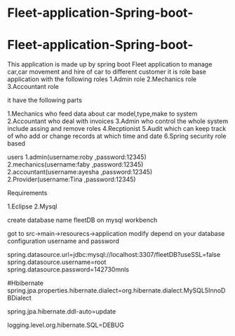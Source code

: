 # Fleet-application-Spring-boot-

# Fleet-application-Spring-boot-

This application is made up by spring boot
Fleet application to manage car,car movement and hire of car to different customer
it is role base application with the following roles
 1.Admin role
 2.Mechanics role
 3.Accountant role

it have the following parts

1.Mechanics who feed data about car model,type,make to system
2.Accountant who deal with invoices
3.Admin who control the whole system include assing and remove roles
4.Recptionist
5.Audit which can keep track of who add or change records at which time and date
6.Spring security role based

users
1.admin(username:roby ,password:12345)
2.mechanics(username:faby ,password:12345)
2.accountant(username:ayesha ,password:12345)
2.Provider(username:Tina ,password:12345)

Requirements

1.Eclipse
2.Mysql

create database name fleetDB on mysql workbench

got to src->main->resourecs->application modify depend on your database configuration username and password


spring.datasource.url=jdbc:mysql://localhost:3307/fleetDB?useSSL=false
spring.datasource.username=root
spring.datasource.password=142730mnls


#Hbibernate
spring.jpa.properties.hibernate.dialect=org.hibernate.dialect.MySQL5InnoDBDialect

spring.jpa.hibernate.ddl-auto=update

logging.level.org.hibernate.SQL=DEBUG

